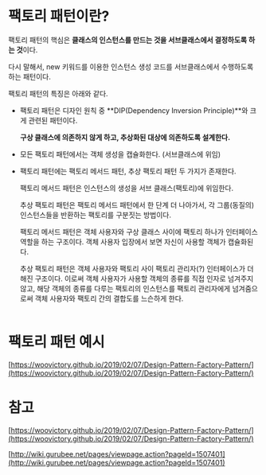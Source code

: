 # 팩토리 패턴이란?

팩토리 패턴의 핵심은 **클래스의 인스턴스를 만드는 것을 서브클래스에서 결정하도록 하는 것**이다.

다시 말해서, new 키워드를 이용한 인스턴스 생성 코드를 서브클래스에서 수행하도록 하는 패턴이다.

팩토리 패턴의 특징은 아래와 같다.

- 팩토리 패턴은 디자인 원칙 중 **DIP(Dependency Inversion Principle)**와 크게 관련된 패턴이다.

    **구상 클래스에 의존하지 않게 하고, 추상화된 대상에 의존하도록 설계한다.**

- 모든 팩토리 패턴에서는 객체 생성을 캡슐화한다. (서브클래스에 위임)
- 팩토리 패턴에는 팩토리 메서드 패턴, 추상 팩토리 패턴 두 가지가 존재한다.

    팩토리 메서드 패턴은 인스턴스의 생성을 서브 클래스(팩토리)에 위임한다.

    추상 팩토리 패턴은 팩토리 메서드 패턴에서 한 단계 더 나아가서, 각 그룹(동질의) 인스턴스들을 반환하는 팩토리를 구분짓는 방법이다. 

    팩토리 메서드 패턴은 객체 사용자와 구상 클래스 사이에 팩토리 하나가 인터페이스 역할을 하는 구조이다. 객체 사용자 입장에서 보면 자신이 사용할 객체가 캡슐화된다.

    추상 팩토리 패턴은 객체 사용자와 팩토리 사이 팩토리 관리자(?) 인터페이스가 더해진 구조이다. 이로써 객체 사용자가 사용할 객체의 종류를 직접 인자로 넘겨주지 않고, 해당 객체의 종류를 다루는 팩토리의 인스턴스를 팩토리 관리자에게 넘겨줌으로써 객체 사용자와 팩토리 간의 결합도를 느슨하게 한다.
<br/><br/>

# 팩토리 패턴 예시

[https://woovictory.github.io/2019/02/07/Design-Pattern-Factory-Pattern/](https://woovictory.github.io/2019/02/07/Design-Pattern-Factory-Pattern/)

# 참고

[https://woovictory.github.io/2019/02/07/Design-Pattern-Factory-Pattern/](https://woovictory.github.io/2019/02/07/Design-Pattern-Factory-Pattern/)

[http://wiki.gurubee.net/pages/viewpage.action?pageId=1507401](http://wiki.gurubee.net/pages/viewpage.action?pageId=1507401)